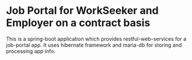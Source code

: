 # Job Portal for WorkSeeker and Employer on a contract basis
This is a spring-boot application which provides restful-web-services for a job-portal app. It uses hibernate framework and maria-db for storing and processing app info.

